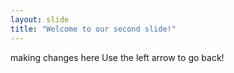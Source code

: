 ```yaml
---
layout: slide
title: "Welcome to our second slide!"
---
```

making changes here
Use the left arrow to go back!

